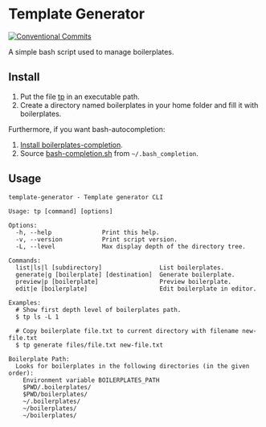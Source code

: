 # Template Generator

[![Conventional Commits](https://img.shields.io/badge/Conventional%20Commits-1.0.0-yellow.svg)](https://conventionalcommits.org)

A simple bash script used to manage boilerplates.

## Install

1. Put the file [tp](tp) in an executable path.
2. Create a directory named boilerplates in your home folder and fill it with boilerplates.

Furthermore, if you want bash-autocompletion:

1. [Install boilerplates-completion](https://github.com/scop/bash-completion).
2. Source [bash-completion.sh](bash-completion.sh) from `~/.bash_completion`.

## Usage

```
template-generator - Template generator CLI

Usage: tp [command] [options]

Options:
  -h, --help              Print this help.
  -v, --version           Print script version.
  -L, --level             Max display depth of the directory tree.

Commands:
  list|ls|l [subdirectory]                List boilerplates.
  generate|g [boilerplate] [destination]  Generate boilerplate.
  preview|p [boilerplate]                 Preview boilerplate.
  edit|e [boilerplate]                    Edit boilerplate in editor.

Examples:
  # Show first depth level of boilerplates path.
  $ tp ls -L 1

  # Copy boilerplate file.txt to current directory with filename new-file.txt
  $ tp generate files/file.txt new-file.txt

Boilerplate Path:
  Looks for boilerplates in the following directories (in the given order):
    Environment variable BOILERPLATES_PATH
    $PWD/.boilerplates/
    $PWD/boilerplates/
    ~/.boilerplates/
    ~/boilerplates/
    ~/boilerplates/
```
